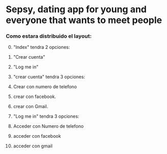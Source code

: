 # Sepsy, dating app for young and everyone that wants to meet people 


### Como estara distribuido el layout: 


0. "Index" tendra 2 opciones:
  1. "Crear cuenta" 
  2. "Log me in"

1. "crear cuenta" tendra 3 opciones: 
  1. Crear con numero de telefono
  2. crear con facebook. 
  3. crear con Gmail. 

2. "Log me in" tendra 3 opciones: 
  1. Acceder con Numero de telefono
  2. acceder con facebook 
  3. acceder con gmail 
